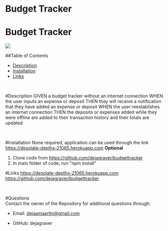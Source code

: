 # Budget Tracker 
<h1> Budget Tracker </h1>
  
  <img src = "https://img.shields.io/badge/license-MIT License-brightgreen"><br />

  ##Table of Contents
  * [Description](#Description)
  * [Installation](#Installation)
  * [Links](#Links)
  <br />

<a name="Description">#Description</a>
GIVEN a budget tracker without an internet connection
WHEN the user inputs an expense or deposit
THEN they will receive a notification that they have added an expense or deposit
WHEN the user reestablishes an internet connection
THEN the deposits or expenses added while they were offline are added to their transaction history and their totals are updated

 <br />

<a name="Installation">#Installation</a>
None required, application can be used through the link https://desolate-depths-21065.herokuapp.com
**Optional**
1. Clone code from https://github.com/dejagraver/budgettracker
2. In main folder of code, run "npm install" 
    <br />


 <a name="Links">#Links</a>
https://desolate-depths-21065.herokuapp.com
https://github.com/dejagraver/budgettracker

  <br />


  #Questions <br />
  Contact the owner of the Repository for additional questions through:

* Email: dejaamaartin@gmail.com

* GitHub: dejagraver

